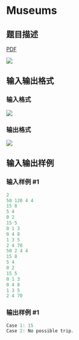 # Museums

## 题目描述

[problemUrl]: https://uva.onlinejudge.org/index.php?option=com_onlinejudge&Itemid=8&category=23&page=show_problem&problem=2094

[PDF](https://uva.onlinejudge.org/external/111/p11153.pdf)

![](https://cdn.luogu.com.cn/upload/vjudge_pic/UVA11153/84b65747a759383c79fd81492006f1be44c5e121.png)

## 输入输出格式

### 输入格式

![](https://cdn.luogu.com.cn/upload/vjudge_pic/UVA11153/d0e3e0b4890213b2723ddd4635d22e192594edda.png)

### 输出格式

![](https://cdn.luogu.com.cn/upload/vjudge_pic/UVA11153/ef74c177a0f44e49168987760ed925c5cdb5d839.png)

## 输入输出样例

### 输入样例 #1

```cpp
2
50 120 4 4
15 8
5 4
0 2
15 5
0 1 3
0 4 8
1 3 5
2 4 70
50 2 4 4
15 8
5 4
0 2
15 5
0 1 3
0 4 8
1 3 5
2 4 70
```


### 输出样例 #1

```cpp
Case 1: 15
Case 2: No possible trip.
```


